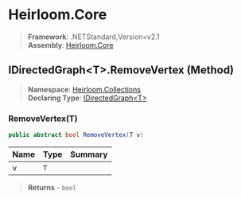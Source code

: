 # Heirloom.Core

> **Framework**: .NETStandard,Version=v2.1  
> **Assembly**: [Heirloom.Core][0]

## IDirectedGraph\<T>.RemoveVertex (Method)

> **Namespace**: [Heirloom.Collections][0]  
> **Declaring Type**: [IDirectedGraph\<T>][1]

### RemoveVertex(T)

```cs
public abstract bool RemoveVertex(T v)
```

| Name | Type | Summary |
|------|------|---------|
| v    | `T`  |         |

> **Returns** - `bool`

[0]: ../../../Heirloom.Core.md
[1]: ../IDirectedGraph[T].md
